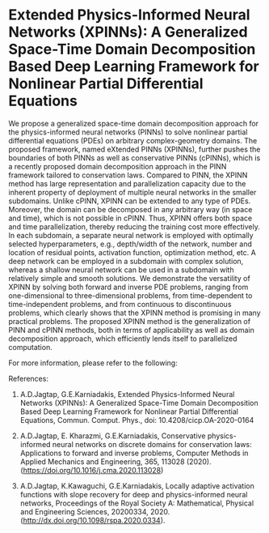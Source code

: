 # Extended Physics-Informed Neural Networks (XPINNs): A Generalized Space-Time Domain Decomposition Based Deep Learning Framework for Nonlinear Partial Differential Equations


We propose a generalized space-time domain decomposition approach for the physics-informed neural networks (PINNs) to solve nonlinear partial differential equations (PDEs) on arbitrary complex-geometry domains. The proposed framework, named eXtended PINNs (XPINNs), further pushes the boundaries of both PINNs as well as conservative PINNs (cPINNs), which is a recently proposed domain decomposition approach in the PINN framework tailored to conservation laws. Compared to PINN, the XPINN method has large representation and parallelization capacity due to the inherent property of deployment of multiple neural networks in the smaller subdomains. Unlike cPINN, XPINN can be extended to any type of PDEs. Moreover, the domain can be decomposed in any arbitrary way (in space and time), which is not possible in cPINN. Thus, XPINN offers both space and time parallelization, thereby reducing the training cost more effectively. In each subdomain, a separate neural network is employed with optimally selected hyperparameters, e.g., depth/width of the network, number and location of residual points, activation function, optimization method, etc. A deep network can be employed in a subdomain with complex solution, whereas a shallow neural network can be used in a subdomain with relatively simple and smooth solutions. We demonstrate the versatility of XPINN by solving both forward and inverse PDE problems, ranging from one-dimensional to three-dimensional problems, from time-dependent to time-independent problems, and from continuous to discontinuous problems, which clearly shows that the XPINN method is promising in many practical problems. The proposed XPINN method is the generalization of PINN and cPINN methods, both in terms of applicability as well as domain decomposition approach, which efficiently lends itself to parallelized computation.

For more information, please refer to the following: 

References:
1. A.D.Jagtap, G.E.Karniadakis, Extended Physics-Informed Neural Networks (XPINNs): A Generalized Space-Time Domain Decomposition Based Deep Learning Framework for Nonlinear Partial Differential Equations, Commun. Comput. Phys., doi: 10.4208/cicp.OA-2020-0164

2. A.D.Jagtap, E. Kharazmi, G.E.Karniadakis, Conservative physics-informed neural networks on discrete domains for conservation laws: Applications to forward and inverse problems, Computer Methods in Applied Mechanics and Engineering, 365, 113028 (2020). (https://doi.org/10.1016/j.cma.2020.113028)

3. A.D.Jagtap, K.Kawaguchi, G.E.Karniadakis, Locally adaptive activation functions with slope recovery for deep and physics-informed neural networks, Proceedings of the Royal Society A: Mathematical, Physical and Engineering Sciences, 20200334, 2020. (http://dx.doi.org/10.1098/rspa.2020.0334).
